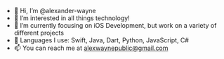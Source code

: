 - 👋 Hi, I’m @alexander-wayne
- 👀 I’m interested in all things technology!
- 🌱 I’m currently focusing on iOS Development, but work on a variety of different projects
- 🧠 Languages I use: Swift, Java, Dart, Python, JavaScript, C#
- 📫 You can reach me at alexwaynepublic@gmail.com

<!---
alexander-wayne/alexander-wayne is a ✨ special ✨ repository because its `README.md` (this file) appears on your GitHub profile.
You can click the Preview link to take a look at your changes.
--->

